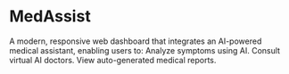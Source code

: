 # MedAssist
A modern, responsive web dashboard that integrates an AI-powered medical assistant, enabling users to:  Analyze symptoms using AI.  Consult virtual AI doctors.  View auto-generated medical reports.
